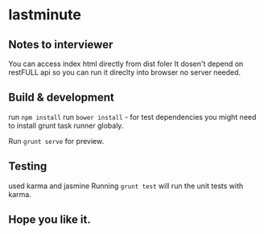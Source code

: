 # lastminute

## Notes to interviewer 

You can access index html directly from dist foler 
It dosen't depend on restFULL api so you can run it direclty into browser no server needed.  

## Build & development
run `npm install`
run `bower install` - for test dependencies
you might need to install grunt task runner globaly. 

Run `grunt serve` for preview.

## Testing
used karma and jasmine
Running `grunt test` will run the unit tests with karma.

## Hope you like it.
